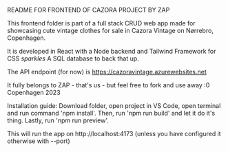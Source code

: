 README FOR FRONTEND OF CAZORA PROJECT BY ZAP

This frontend folder is part of a full stack CRUD web app made for showcasing cute vintage clothes for sale in Cazora Vintage on Nørrebro, Copenhagen.

It is developed in React with a Node backend and Tailwind Framework for CSS *sparkles*
A SQL database to back that up.

The API endpoint (for now) is https://cazoravintage.azurewebsites.net


It fully belongs to ZAP - that's us - but feel free to fork and use away :0
Copenhagen 2023


Installation guide:
Download folder, open project in VS Code, open terminal and run command 'npm install'.
Then, run 'npm run build' and let it do it's thing.
Lastly, run 'npm run preview'.

This will run the app on http://localhost:4173 (unless you have configured it otherwise with --port)